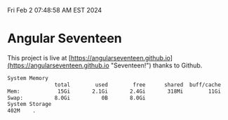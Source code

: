Fri Feb  2 07:48:58 AM EST 2024

# Angular Seventeen


This project is live at [https://angularseventeen.github.io](https://angularseventeen.github.io "Seventeen!") thanks to Github.

```bash
System Memory
               total        used        free      shared  buff/cache   available
Mem:            15Gi       2.1Gi       2.4Gi       318Mi        11Gi        13Gi
Swap:          8.0Gi          0B       8.0Gi
System Storage
402M	.
